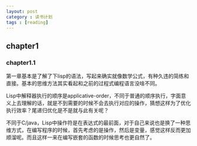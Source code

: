 ```yaml
---
layout: post
category : 读书计划
tags : [reading]
---
```


## chapter1
### chapter1.1
第一章基本是了解了下lisp的语法，写起来确实就像数学公式，有种久违的简练和直接。基本的思维方法其实看起和之前的过程式编程语言没啥不同。

Lisp中解释器执行的顺序是applicative-order，不同于普通的顺序执行，字面意义上去理解的话，就是不到需要的时候不会去执行对应的操作，猜想这样为了优化执行效率？尾递归优化是不是就与此有关呢？

不同于C/java，Lisp中操作符是在表达式的最前面，对于自己来说也是换了一种思维方式，在编写程序的时候，首先考虑的是操作，然后是变量，感觉这样反而更加顺溜呢。而且这样一来在编写嵌套的函数的时候思考也更自然了。

